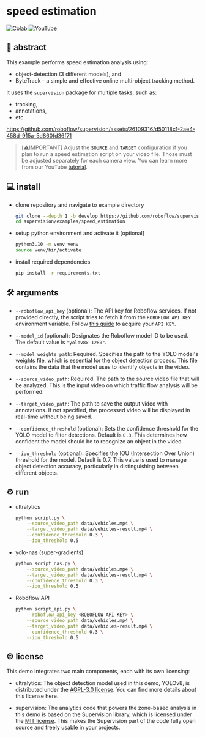 # speed estimation

[![Colab](https://colab.research.google.com/assets/colab-badge.svg)](https://colab.research.google.com/github/roboflow-ai/notebooks/blob/main/notebooks/how-to-estimate-vehicle-speed-with-computer-vision.ipynb)
[![YouTube](https://badges.aleen42.com/src/youtube.svg)](https://youtu.be/uWP6UjDeZvY)

## 👋 abstract

This example performs speed estimation analysis using:
- object-detection (3 different models), and
- ByteTrack - a simple and effective online multi-object tracking method. 

It uses the `supervision` package for multiple tasks, such as:
- tracking, 
- annotations, 
- etc.

https://github.com/roboflow/supervision/assets/26109316/d50118c1-2ae4-458d-915a-5d860fd36f71

> \[⚠️IMPORTANT\]
> Adjust the [`SOURCE`](https://github.com/roboflow/supervision/blob/e32b05a636dab2ea1f39299e529c4b22b8baa8da/examples/speed_estimation/ultralytics_example.py#L10)
> and [`TARGET`](https://github.com/roboflow/supervision/blob/e32b05a636dab2ea1f39299e529c4b22b8baa8da/examples/speed_estimation/ultralytics_example.py#L15)
> configuration if you plan to run a speed estimation script on your video file. Those must be adjusted separately for each camera view.
> You can learn more from our YouTube [tutorial](https://youtu.be/uWP6UjDeZvY).

## 💻 install

- clone repository and navigate to example directory

    ```bash
    git clone --depth 1 -b develop https://github.com/roboflow/supervision.git
    cd supervision/examples/speed_estimation
    ```

- setup python environment and activate it \[optional\]

    ```bash
    python3.10 -m venv venv
    source venv/bin/activate
    ```

- install required dependencies

    ```bash
    pip install -r requirements.txt
    ```

## 🛠️ arguments

- `--roboflow_api_key` (optional): The API key for Roboflow services. If not provided directly, the script tries to fetch it from the `ROBOFLOW_API_KEY` environment variable. Follow [this guide](https://docs.roboflow.com/api-reference/authentication#retrieve-an-api-key) to acquire your `API KEY`.

- `--model_id` (optional): Designates the Roboflow model ID to be used. The default value is `"yolov8x-1280"`.

- `--model_weights_path`: Required. Specifies the path to the YOLO model's weights file, which is essential for the object detection process. This file contains the data that the model uses to identify objects in the video.

- `--source_video_path`: Required. The path to the source video file that will be analyzed. This is the input video on which traffic flow analysis will be performed.

- `--target_video_path`: The path to save the output video with annotations. If not specified, the processed video will be displayed in real-time without being saved.

- `--confidence_threshold` (optional): Sets the confidence threshold for the YOLO model to filter detections. Default is `0.3`. This determines how confident the model should be to recognize an object in the video.

- `--iou_threshold` (optional): Specifies the IOU (Intersection Over Union) threshold for the model. Default is 0.7. This value is used to manage object detection accuracy, particularly in distinguishing between different objects.

## ⚙️ run

- ultralytics

    ```bash
    python script.py \
        --source_video_path data/vehicles.mp4 \
        --target_video_path data/vehicles-result.mp4 \
        --confidence_threshold 0.3 \
        --iou_threshold 0.5
    ```

- yolo-nas (super-gradients)

    ```bash
    python script_nas.py \
        --source_video_path data/vehicles.mp4 \
        --target_video_path data/vehicles-result.mp4 \
        --confidence_threshold 0.3 \
        --iou_threshold 0.5
    ```

- Roboflow API

    ```bash
    python script_api.py \
        --roboflow_api_key <ROBOFLOW API KEY> \
        --source_video_path data/vehicles.mp4 \
        --target_video_path data/vehicles-result.mp4 \
        --confidence_threshold 0.3 \
        --iou_threshold 0.5
    ```

## © license

This demo integrates two main components, each with its own licensing:

- ultralytics: The object detection model used in this demo, YOLOv8, is distributed under the [AGPL-3.0 license](https://github.com/ultralytics/ultralytics/blob/main/LICENSE). You can find more details about this license here.

- supervision: The analytics code that powers the zone-based analysis in this demo is based on the Supervision library, which is licensed under the [MIT license](https://github.com/roboflow/supervision/blob/develop/LICENSE.md). This makes the Supervision part of the code fully open source and freely usable in your projects.
